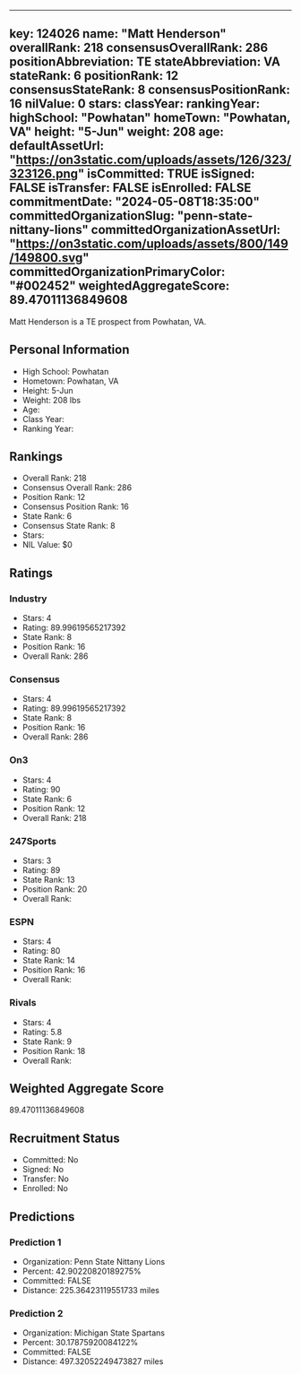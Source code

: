 ---
  key: 124026
  name: "Matt Henderson"
  overallRank: 218
  consensusOverallRank: 286
  positionAbbreviation: TE
  stateAbbreviation: VA
  stateRank: 6
  positionRank: 12
  consensusStateRank: 8
  consensusPositionRank: 16
  nilValue: 0
  stars: 
  classYear: 
  rankingYear: 
  highSchool: "Powhatan"
  homeTown: "Powhatan, VA"
  height: "5-Jun"
  weight: 208
  age: 
  defaultAssetUrl: "https://on3static.com/uploads/assets/126/323/323126.png"
  isCommitted: TRUE
  isSigned: FALSE
  isTransfer: FALSE
  isEnrolled: FALSE
  commitmentDate: "2024-05-08T18:35:00"
  committedOrganizationSlug: "penn-state-nittany-lions"
  committedOrganizationAssetUrl: "https://on3static.com/uploads/assets/800/149/149800.svg"
  committedOrganizationPrimaryColor: "#002452"
  weightedAggregateScore: 89.47011136849608
  ---
  
  Matt Henderson is a TE prospect from Powhatan, VA.
  
  ## Personal Information
  - High School: Powhatan
  - Hometown: Powhatan, VA
  - Height: 5-Jun
  - Weight: 208 lbs
  - Age: 
  - Class Year: 
  - Ranking Year: 
  
  ## Rankings
  - Overall Rank: 218
  - Consensus Overall Rank: 286
  - Position Rank: 12
  - Consensus Position Rank: 16
  - State Rank: 6
  - Consensus State Rank: 8
  - Stars: 
  - NIL Value: $0
  
  ## Ratings
  
  ### Industry
  - Stars: 4
  - Rating: 89.99619565217392
  - State Rank: 8
  - Position Rank: 16
  - Overall Rank: 286
  
  ### Consensus
  - Stars: 4
  - Rating: 89.99619565217392
  - State Rank: 8
  - Position Rank: 16
  - Overall Rank: 286
  
  ### On3
  - Stars: 4
  - Rating: 90
  - State Rank: 6
  - Position Rank: 12
  - Overall Rank: 218
  
  ### 247Sports
  - Stars: 3
  - Rating: 89
  - State Rank: 13
  - Position Rank: 20
  - Overall Rank: 
  
  ### ESPN
  - Stars: 4
  - Rating: 80
  - State Rank: 14
  - Position Rank: 16
  - Overall Rank: 
  
  ### Rivals
  - Stars: 4
  - Rating: 5.8
  - State Rank: 9
  - Position Rank: 18
  - Overall Rank: 
  
  ## Weighted Aggregate Score
  89.47011136849608
  
  ## Recruitment Status
  - Committed: No
  - Signed: No
  - Transfer: No
  - Enrolled: No
  
  
  
  ## Predictions
  
  ### Prediction 1
  - Organization: Penn State Nittany Lions
  - Percent: 42.90220820189275%
  - Committed: FALSE
  - Distance: 225.36423119551733 miles
  
  ### Prediction 2
  - Organization: Michigan State Spartans
  - Percent: 30.17875920084122%
  - Committed: FALSE
  - Distance: 497.32052249473827 miles
  